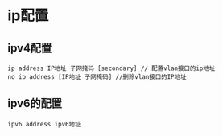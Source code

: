 # ip配置
## ipv4配置
```
ip address IP地址 子网掩码 [secondary] // 配置vlan接口的ip地址
no ip address [IP地址 子网掩码] //删除vlan接口的IP地址
```
## ipv6的配置
```
ipv6 address ipv6地址
